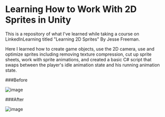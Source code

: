 # Learning How to Work With 2D Sprites in Unity

This is a repository of what I've learned while taking a course on LinkedInLearning titled "Learning 2D Sprites" By Jesse Freeman.

Here I learned how to create game objects, use the 2D camera, use and optimize sprites including removing texture compression, cut up sprite sheets, work with sprite animations, and created a basic C# script that swaps between the player's idle animation state and his running animation state.

###Before

![image](https://user-images.githubusercontent.com/52171136/185768127-4ebc530f-337f-495c-bce5-266e439115b7.png)

###After

![image](https://user-images.githubusercontent.com/52171136/185768158-7839aced-91b8-40cc-8843-3028e25eae79.png)

